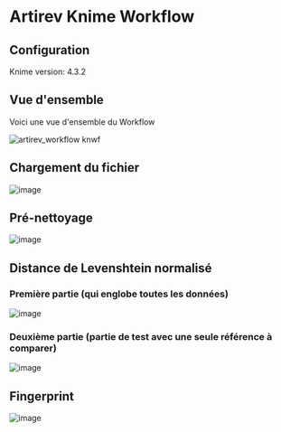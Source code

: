 # Artirev Knime Workflow

## Configuration
Knime version: 4.3.2


## Vue d'ensemble
Voici une vue d'ensemble du Workflow

![artirev_workflow knwf](https://user-images.githubusercontent.com/61782191/123226112-a49ef180-d4d3-11eb-9aba-ca3363652f70.jpg)



## Chargement du fichier
![image](https://user-images.githubusercontent.com/61782191/123223257-07db5480-d4d1-11eb-96e0-cb002bd3a6ee.png)



## Pré-nettoyage
![image](https://user-images.githubusercontent.com/61782191/123225599-293d4000-d4d3-11eb-999f-8192980f6425.png)



## Distance de Levenshtein normalisé
### Première partie (qui englobe toutes les données)
![image](https://user-images.githubusercontent.com/61782191/123226322-d7e18080-d4d3-11eb-9d22-7453fdf028fe.png)



### Deuxième partie (partie de test avec une seule référence à comparer)
![image](https://user-images.githubusercontent.com/61782191/123226457-f8a9d600-d4d3-11eb-8710-1533e0994e09.png)



## Fingerprint
![image](https://user-images.githubusercontent.com/61782191/123226503-05c6c500-d4d4-11eb-9df0-93f7def27d56.png)
